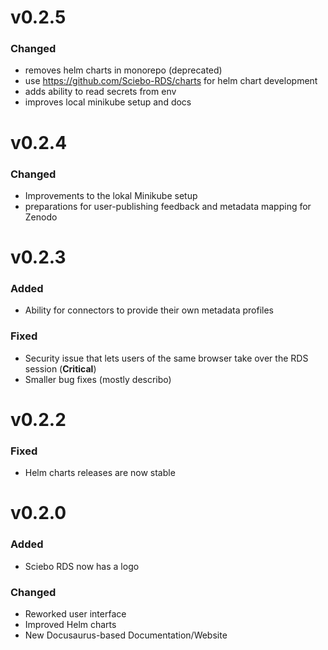 # v0.2.5

### Changed
- removes helm charts in monorepo (deprecated)
- use https://github.com/Sciebo-RDS/charts for helm chart development
- adds ability to read secrets from env
- improves local minikube setup and docs
# v0.2.4

### Changed
- Improvements to the lokal Minikube setup
- preparations for user-publishing feedback and metadata mapping for Zenodo

# v0.2.3

### Added
- Ability for connectors to provide their own metadata profiles

### Fixed
- Security issue that lets users of the same browser take over the RDS session (**Critical**)
- Smaller bug fixes (mostly describo)

# v0.2.2
### Fixed
- Helm charts releases are now stable

# v0.2.0
### Added
- Sciebo RDS now has a logo

### Changed
- Reworked user interface
- Improved Helm charts
- New Docusaurus-based Documentation/Website
